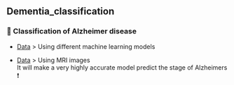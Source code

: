 ## Dementia_classification

### 🧠 Classification of Alzheimer disease 

- [Data](https://www.oasis-brains.org/#data) > Using different machine learning models

- [Data](https://www.kaggle.com/tourist55/alzheimers-dataset-4-class-of-images) > Using MRI images
<br>It will make a very highly accurate model predict the stage of Alzheimers ❗
